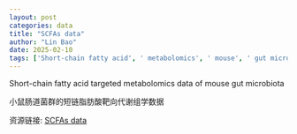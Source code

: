 ```yaml
---
layout: post
categories: data
title: "SCFAs data"
author: "Lin Bao"
date: 2025-02-10
tags: ['Short-chain fatty acid', ' metabolomics', ' mouse', ' gut microbiota']
---
```


Short-chain fatty acid targeted metabolomics data of mouse gut microbiota

小鼠肠道菌群的短链脂肪酸靶向代谢组学数据

资源链接: [SCFAs data](https://doi.org/10.57760/sciencedb.13338)
